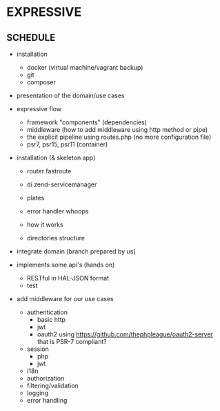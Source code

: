# EXPRESSIVE

## SCHEDULE

- installation
	- docker (virtual machine/vagrant backup)
	- git
	- composer

- presentation of the domain/use cases

- expressive flow
	- framework "components" (dependencies)
	- middleware (how to add middleware using http method or pipe)
    - the explicit pipeline using routes.php (no more configuration file)
	- psr7, psr15, psr11 (container)

- installation (& skeleton app)	
	- router fastroute
	- di zend-servicemanager
	- plates
	- error handler whoops

	- how it works
	- directories structure

- integrate domain (branch prepared by us)

- implements some api's (hands on)
    - RESTful in HAL-JSON format
	- test

- add middleware for our use cases
	- authentication
		- basic http
		- jwt
        - oauth2 using https://github.com/thephpleague/oauth2-server that is PSR-7 compliant?
	- session
		- php
		- jwt
	- i18n
	- authorization
	- filtering/validation
	- logging
	- error handling
